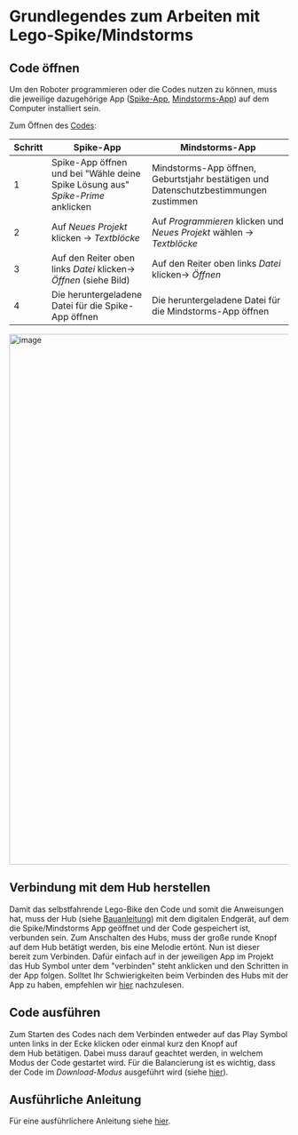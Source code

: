 # Grundlegendes zum Arbeiten mit Lego-Spike/Mindstorms

## Code öffnen 

Um den Roboter programmieren oder die Codes nutzen zu können, muss die jeweilige dazugehörige App ([Spike-App](https://education.lego.com/de-de/downloads/spike-app/software/), [Mindstorms-App](https://education.lego.com/de-de/downloads/mindstorms-ev3/software/)) auf dem Computer installiert sein. 

Zum Öffnen des [Codes](05-Code_Balancierung.md):

|Schritt|Spike-App|Mindstorms-App|
|-------|---------|--------------|
|1| Spike-App öffnen und bei "Wähle deine Spike Lösung aus" *Spike-Prime* anklicken| Mindstorms-App öffnen, Geburtstjahr bestätigen und Datenschutzbestimmungen zustimmen|
|2| Auf *Neues Projekt* klicken -> *Textblöcke*| Auf *Programmieren* klicken und *Neues Projekt* wählen -> *Textblöcke*|
|3| Auf den Reiter oben links *Datei* klicken-> *Öffnen* (siehe Bild)| Auf den Reiter oben links *Datei* klicken-> *Öffnen*|
|4| Die heruntergeladene Datei für die Spike-App öffnen| Die heruntergeladene Datei für die Mindstorms-App öffnen|

<img width="955" alt="image" src="https://github.com/ITMimi/Selfbalancing-Lego-Spike-bike/assets/153181616/0018bfcb-a29b-405d-bae8-ffd0428fe015">

## Verbindung mit dem Hub herstellen

Damit das selbstfahrende Lego-Bike den Code und somit die Anweisungen hat, muss der Hub (siehe [Bauanleitung](02-Bauanleitung.md)) mit dem digitalen Endgerät, auf dem die Spike/Mindstorms App geöffnet und der Code gespeichert ist, verbunden sein. Zum Anschalten des Hubs, muss der große runde Knopf auf dem Hub betätigt werden, bis eine Melodie ertönt. Nun ist dieser bereit zum Verbinden. Dafür einfach auf in der jeweiligen App im Projekt das Hub Symbol unter dem "verbinden" steht anklicken und den Schritten in der App folgen. Solltet Ihr Schwierigkeiten beim Verbinden des Hubs mit der App zu haben, empfehlen wir [hier](08-Entwicklung_Probleme_Troubleshooting.md#Bluetooth-Connection-zwischen-Hub-und-Computer) nachzulesen.

## Code ausführen

Zum Starten des Codes nach dem Verbinden entweder auf das Play Symbol unten links in der Ecke klicken oder einmal kurz den Knopf auf dem Hub betätigen. Dabei muss darauf geachtet werden, in welchem Modus der Code gestartet wird. Für die Balancierung ist es wichtig, dass der Code im *Download-Modus* ausgeführt wird (siehe [hier](06-Controller_Steuerung.md#Code-Erklärung)).

## Ausführliche Anleitung

Für eine ausführlichere Anleitung siehe [hier](https://education.lego.com/de-de/product-resources/spike-prime/troubleshooting/verbindungsanleitungen/). 
